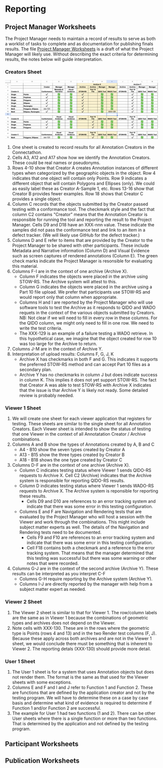 # Reporting

## Project Manager Worksheets

The Project Manager needs to maintain a record of results to serve as both a worklist of tasks to complete and as documentation for publishing finals results. The file [Project Manager Worksheets](./Project_Manager_Worksheets.xlsx) is a draft of what the Project Manager will likely use. Without describing the exact criteria for determining results, the notes below will guide interpretation.

### Creators Sheet
![Example Creators Sheet](./images/pm_creators.png)
1. One sheet is created to record results for all Annotation Creators in the Connectathon.
2. Cells A3, A12 and A17 show how we identify the Annotation Creators. These could be real names or pseudonyms.
3. Rows 4-10 show that Creator A creates Annotation instances of different types when categorized by the geographic objects in the object. Row 4 indicates that one object will contain only Points. Row 9 indicates a different object that will contain Polygons and Ellipses (only). We could as easily label these as Creator A-Sample 1, etc. Rows 13-16 show that Creator B provides fewer examples. Row 18 shows that Creator C provides a single object.
4. Column C records that the objects submitted by the Creator passed testing with a conformance tool. The checkmark style and the fact that column C2 contains "Creator" means that the Annotation Creator is responsible for running the tool and reporting the result to the Project Manager. Cells D9 and D18 have an XXX-nnn value. These indicate the samples did not pass the conformance test and link to an item in a defect tracker. (We will likely use GitHub for the defect tracker.)
5. Columns D and E refer to items that are provided by the Creator to the Project Manager to be shared with other participants. These include Metadata and Narrative information (Column D) and Visual Evidence such as screen captures of rendered annotations (Column E). The green check marks indicate the Project Manager is resonsible for evaluating this material.
6. Columns F-I are in the context of one archive (Archive X).
   - Column F indicates the objects were placed in the archive using STOW-RS. The Archive system will attest to this.
   - Column G indicates the objects were placed in the archive using a Part 10 file upload. We prefer that participants use STOW-RS and would report only that column when appropriate.
   - Columns H and I are reported by the Project Manager who will use software tools to test the Archive as it responds to QIDO and WADO requets in the context of the various objects submitted by Creators. NB: Not clear if we will need to fill in every row in these columns. For the QIDO column, we might only need to fill in one row. We need to write the test criteria.
   - The XXX-129 is an example of a failure testing a WADO retrieve. In this hypothetical case, we imagine that the object created for row 10 was too large for the Archive to return.
7. Columns J-M are in the context of Archive Y.
8. Interpretation of upload results: Columns F, G, J, K
   - Archive X has checkmarks in both F and G. This indicates it supports the preferred STOW-RS method and can accept Part 10 files as a secondary plan.
   - Archive Y has no checkmarks in column J but does indicate success in column K. This implies it does not yet support STOW-RS. The fact that Creator A was able to test STOW-RS with Archive X indicates that the issue is thar Archive Y is likely not ready. Some detailed review is probably needed.


### Viewer 1 Sheet
1. We will create one sheet for each viewer application that registers for testing. These sheets are similar to the single sheet for all Annotation Creators. Each Viewer sheet is intended to show the status of testing that one Viewer in the context of all Annotatation Creator / Archive combinations.
2. Columns A and B show the types of Annotations created by A, B and C
   -  A4 - B10 show the seven types created by Creator A
   - A13 - B15 show the three types created by Creator B
   - A18 - B18 shows the one type created by Creator C
3. Columns D-F are in the context of one archive (Archive X).
   - Column C indicates testing status where Viewer 1 sends QIDO-RS requests to Archive X. Cell C2 (Archive) indicates that the Archive system is responsible for reporting QIDO-RS results.
   - Column D indicates testing status where Viewer 1 sends WADO-RS requests to Archive X. The Archive system is reponsible for reporting these results.
      - Cells D9 and D10 are references to an error tracking system and indicate that there was some error in this testing configuration.
   - Columns E and F are Navigation and Rendering tests that are evaluated by the Project Manager who will host a session with the Viewer and work through the combinations. This might include subject matter experts as well. The details of the Navigation and Rendering tests need to be documented.
      - Cells F9 and F10 are references to an error tracking system and indicate that there was some error in this testing configuration.
      - Cell F18 contains both a checkmark and a reference to the error tracking system. That means that the manager determined that this testing was successful but there was some warning or other notes that were recorded.
4. Columns G-J are in the context of the second archive (Archive Y). These results can be interpreted as you interpret C-F
   - Columns G-H require reporting by the Archive system (Archive Y).
   - Columns I-J are directly reported by the manager with help from a subject matter expert as needed.

### Viewer 2 Sheet
1. The Viewer 2 sheet is similar to that for Viewer 1. The row/column labels are the same as in Viewer 1 because the combinations of geometric types and archives does not depend on the Viewer.
2. Note cells with XXX-130. These are in the rows where the geometric type is Points (rows 4 and 13) and in the two Render test columns (F, J). Because these apply across both archives and are not in the Viewer 1 sheet, we would conclude there must be something that is inherent to Viewer 2. The reporting detals (XXX-130) should provide more detail.

### User 1 Sheet
1. The User 1 sheet is for a system that uses Annotation objects but does not render them. The format is the same as that used for the Viewer sheets with some exceptions.
2. Columns E and F and I and J refer to Function 1 and Function 2. These are functions that are defined by the application creator and not by the testing program. We will have to determine these on a case by case basis and determine what kind of evidence is required to determine if Function 1 and/or Function 2 are successful.
3. The example for User 1 had two functions (1 and 2). There can be other User sheets where there is a single function or more than two functions. That is determined by the application and not defined by the testing program.

## Participant Worksheets



## Publication Worksheets
